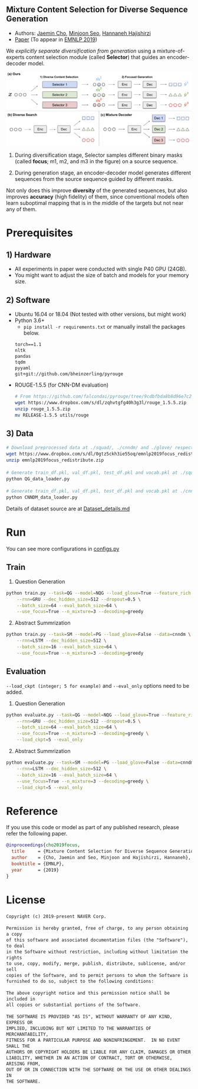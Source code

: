 ## Mixture Content Selection for Diverse Sequence Generation

* Authors: [Jaemin Cho](https://j-min.io), [Minjoon Seo](https://seominjoon.github.io), [Hannaneh Hajishirzi](https://homes.cs.washington.edu/~hannaneh/)
* [Paper](https://arxiv.org/abs/1909.01953) (To appear in [EMNLP 2019](https://emnlp-ijcnlp2019.org))

We *explicitly separate diversification from generation* using a mixture-of-experts content selection module (called **Selector**) that guides an encoder-decoder model.

![methods_figure](_imgs/methods_horizontal.png)

1.  During diversification stage, Selector samples different binary masks (called **focus**; m1, m2, and m3 in the figure) on a source sequence.

2.  During generation stage, an encoder-decoder model generates different sequences from the source sequence guided by different masks.

Not only does this improve **diversity** of the generated sequences, but also improves **accuracy** (high fidelity) of them, since conventional models often learn suboptimal mapping that is in the middle of the targets but not near any of them.

# Prerequisites

## 1) Hardware
* All experiments in paper were conducted with single P40 GPU (24GB).
* You might want to adjust the size of batch and models for your memory size.

## 2) Software
* Ubuntu 16.04 or 18.04 (Not tested with other versions, but might work)
* Python 3.6+
  - `pip install -r requirements.txt` or manually install the packages below.
  ```
  torch==1.1
  nltk
  pandas
  tqdm
  pyyaml
  git+git://github.com/bheinzerling/pyrouge
  ```
* ROUGE-1.5.5 (for CNN-DM evaluation)
  ```sh
  # From https://github.com/falcondai/pyrouge/tree/9cdbfbda8b8d96e7c2646ffd048743ddcf417ed9
  wget https://www.dropbox.com/s/dl/zqhvtgfg40h3g3l/rouge_1.5.5.zip
  unzip rouge_1.5.5.zip
  mv RELEASE-1.5.5 utils/rouge
  ```

## 3) Data

```sh
# Download preprocessed data at ./squad/, ./cnndm/ and ./glove/ respectively
wget https://www.dropbox.com/s/dl/0gtz5ckh3ie55oq/emnlp2019focus_redistribute.zip
unzip emnlp2019focus_redistribute.zip

# Generate train_df.pkl, val_df.pkl, test_df.pkl and vocab.pkl at ./squad_out/
python QG_data_loader.py

# Generate train_df.pkl, val_df.pkl, test_df.pkl and vocab.pkl at ./cnndm_out/
python CNNDM_data_loader.py
```
Details of dataset source are at [Dataset_details.md](Dataset_details.md)

# Run
You can see more configurations in [configs.py](configs.py)

## Train
1) Question Generation
```sh
python train.py --task=QG --model=NQG --load_glove=True --feature_rich --data=squad \
    --rnn=GRU --dec_hidden_size=512 --dropout=0.5 \
    --batch_size=64 --eval_batch_size=64 \
    --use_focus=True --n_mixture=3 --decoding=greedy
```

2) Abstract Summrization
```sh
python train.py --task=SM --model=PG --load_glove=False --data=cnndm \
    --rnn=LSTM --dec_hidden_size=512 \
    --batch_size=16 --eval_batch_size=64 \
    --use_focus=True --n_mixture=3 --decoding=greedy
```

## Evaluation
`--load_ckpt (integer; 5 for example)` and `--eval_only` options need to be added.

1) Question Generation
```sh
python evaluate.py --task=QG --model=NQG --load_glove=True --feature_rich --data=squad \
    --rnn=GRU --dec_hidden_size=512 --dropout=0.5 \
    --batch_size=64 --eval_batch_size=64 \
    --use_focus=True --n_mixture=3 --decoding=greedy \
    --load_ckpt=5 --eval_only
```

2) Abstract Summrization
```sh
python evaluate.py --task=SM --model=PG --load_glove=False --data=cnndm \
    --rnn=LSTM --dec_hidden_size=512 \
    --batch_size=16 --eval_batch_size=64 \
    --use_focus=True --n_mixture=3 --decoding=greedy \
    --load_ckpt=5 --eval_only
```


# Reference
If you use this code or model as part of any published research, please refer the following paper.
```BibTex
@inproceedings{cho2019focus,
  title     = {Mixture Content Selection for Diverse Sequence Generation},
  author    = {Cho, Jaemin and Seo, Minjoon and Hajishirzi, Hannaneh},
  booktitle = {EMNLP},
  year      = {2019}
}
```

# License

```
Copyright (c) 2019-present NAVER Corp.

Permission is hereby granted, free of charge, to any person obtaining a copy
of this software and associated documentation files (the "Software"), to deal
in the Software without restriction, including without limitation the rights
to use, copy, modify, merge, publish, distribute, sublicense, and/or sell
copies of the Software, and to permit persons to whom the Software is
furnished to do so, subject to the following conditions:

The above copyright notice and this permission notice shall be included in
all copies or substantial portions of the Software.

THE SOFTWARE IS PROVIDED "AS IS", WITHOUT WARRANTY OF ANY KIND, EXPRESS OR
IMPLIED, INCLUDING BUT NOT LIMITED TO THE WARRANTIES OF MERCHANTABILITY,
FITNESS FOR A PARTICULAR PURPOSE AND NONINFRINGEMENT.  IN NO EVENT SHALL THE
AUTHORS OR COPYRIGHT HOLDERS BE LIABLE FOR ANY CLAIM, DAMAGES OR OTHER
LIABILITY, WHETHER IN AN ACTION OF CONTRACT, TORT OR OTHERWISE, ARISING FROM,
OUT OF OR IN CONNECTION WITH THE SOFTWARE OR THE USE OR OTHER DEALINGS IN
THE SOFTWARE.
```
